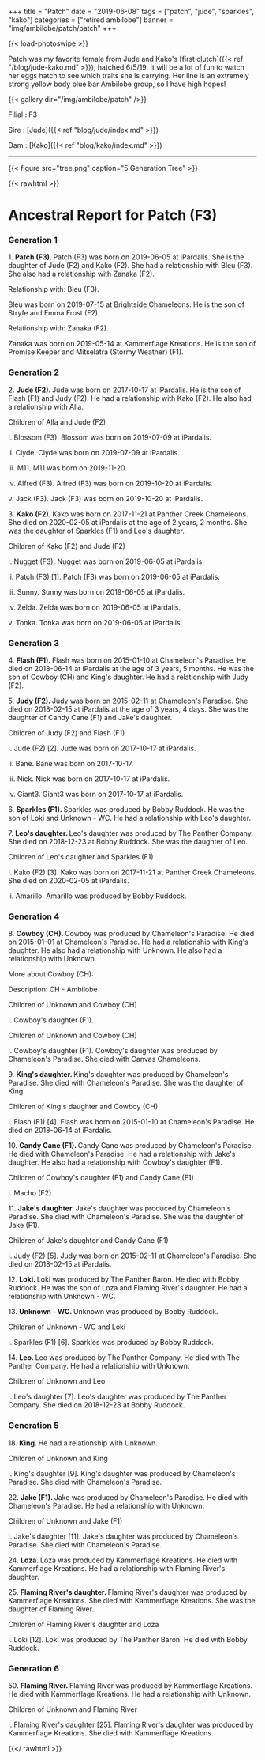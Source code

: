 +++
title = "Patch"
date = "2019-06-08"
tags = ["patch", "jude", "sparkles", "kako"]
categories = ["retired ambilobe"]
banner = "img/ambilobe/patch/patch"
+++

{{< load-photoswipe >}}

Patch was my favorite female from Jude and Kako's [first clutch]({{< ref "/blog/jude-kako.md" >}}), hatched 6/5/19. It will be a lot of fun to watch her eggs hatch to see which traits she is carrying. Her line is an extremely strong yellow body blue bar Ambilobe group, so I have high hopes!

{{< gallery dir="/img/ambilobe/patch" />}}

Filial
: F3

Sire
: [Jude]({{< ref "blog/jude/index.md" >}})

Dam
: [Kako]({{< ref "blog/kako/index.md" >}})

---

{{< figure src="tree.png" caption="5 Generation Tree" >}}

{{< rawhtml >}}
  <div id="grampstextdoc">
    <div id="header">
      <h1>Ancestral Report for Patch (F3)</h1>
    </div>
    <h3>Generation 1</h3>
    <img align="right" alt="" border="0" src="ispatch.jpg" />
    <p>1. <strong>Patch (F3). </strong>Patch (F3) was born on 2019-06-05 at iPardalis.  She is the daughter of Jude (F2) and Kako (F2). She had a relationship with Bleu (F3). She also had a relationship with Zanaka (F2). </p>
    <p />Relationship with: Bleu (F3).</p>
    <p>Bleu was born on 2019-07-15 at Brightside Chameleons.  He is the son of Stryfe and Emma Frost (F2). </p>
    <p />Relationship with: Zanaka (F2).</p>
    <p>Zanaka was born on 2019-05-14 at Kammerflage Kreations.  He is the son of Promise Keeper and Mitselatra (Stormy Weather) (F1). </p>
    <h3>Generation 2</h3>
    <img align="right" alt="" border="0" src="isDSC00383.jpg" />
    <p>2. <strong>Jude (F2). </strong>Jude was born on 2017-10-17 at iPardalis.  He is the son of Flash (F1) and Judy (F2). He had a relationship with Kako (F2). He also had a relationship with Alla. </p>
    <p>Children of Alla and Jude (F2)</p>
    <p>i. Blossom (F3). Blossom was born on 2019-07-09 at iPardalis.  </p>
    <p>ii. Clyde. Clyde was born on 2019-07-09 at iPardalis.  </p>
    <p>iii. M11. M11 was born on 2019-11-20.  </p>
    <p>iv. Alfred (F3). Alfred (F3) was born on 2019-10-20 at iPardalis.  </p>
    <p>v. Jack (F3). Jack (F3) was born on 2019-10-20 at iPardalis.  </p>
    <img align="right" alt="" border="0" src="iskako.jpg" />
    <p>3. <strong>Kako (F2). </strong>Kako was born on 2017-11-21 at Panther Creek Chameleons.  She died on 2020-02-05 at iPardalis at the age of 2 years, 2 months.  She was the daughter of Sparkles (F1) and Leo's daughter. </p>
    <p>Children of Kako (F2) and Jude (F2)</p>
    <p>i. Nugget (F3). Nugget was born on 2019-06-05 at iPardalis.  </p>
    <p>ii. Patch (F3) [1]. Patch (F3) was born on 2019-06-05 at iPardalis.  </p>
    <p>iii. Sunny. Sunny was born on 2019-06-05 at iPardalis.  </p>
    <p>iv. Zelda. Zelda was born on 2019-06-05 at iPardalis.  </p>
    <p>v. Tonka. Tonka was born on 2019-06-05 at iPardalis.  </p>
    <h3>Generation 3</h3>
    <img align="right" alt="" border="0" src="is1 Year.jpg" />
    <p>4. <strong>Flash (F1). </strong>Flash was born on 2015-01-10 at Chameleon's Paradise.  He died on 2018-06-14 at iPardalis at the age of 3 years, 5 months.  He was the son of Cowboy (CH) and King's daughter. He had a relationship with Judy (F2). </p>
    <img align="right" alt="" border="0" src="isJudy (1).jpg" />
    <p>5. <strong>Judy (F2). </strong>Judy was born on 2015-02-11 at Chameleon's Paradise.  She died on 2018-02-15 at iPardalis at the age of 3 years, 4 days.  She was the daughter of Candy Cane (F1) and Jake's daughter. </p>
    <p>Children of Judy (F2) and Flash (F1)</p>
    <p>i. Jude (F2) [2]. Jude was born on 2017-10-17 at iPardalis.  </p>
    <p>ii. Bane. Bane was born on 2017-10-17.  </p>
    <p>iii. Nick. Nick was born on 2017-10-17 at iPardalis.  </p>
    <p>iv. Giant3. Giant3 was born on 2017-10-17 at iPardalis.  </p>
    <img align="right" alt="" border="0" src="issparkles2.jpg" />
    <p>6. <strong>Sparkles (F1). </strong>Sparkles was produced by Bobby Ruddock.  He was the son of Loki and Unknown - WC. He had a relationship with Leo's daughter. </p>
    <p>7. <strong>Leo's daughter. </strong>Leo's daughter was produced by The Panther Company.  She died on 2018-12-23 at Bobby Ruddock.  She was the daughter of Leo. </p>
    <p>Children of Leo's daughter and Sparkles (F1)</p>
    <p>i. Kako (F2) [3]. Kako was born on 2017-11-21 at Panther Creek Chameleons.  She died on 2020-02-05 at iPardalis.  </p>
    <p>ii. Amarillo. Amarillo was produced by Bobby Ruddock.  </p>
    <h3>Generation 4</h3>
    <img align="right" alt="" border="0" src="isCowboy.jpg" />
    <p>8. <strong>Cowboy (CH). </strong>Cowboy was produced by Chameleon's Paradise.  He died on 2015-01-01 at Chameleon's Paradise.  He had a relationship with King's daughter. He also had a relationship with Unknown. He also had a relationship with Unknown. </p>
    <p>More about Cowboy (CH):</p>
    <p>Description: CH - Ambilobe</p>
    <p>Children of Unknown and Cowboy (CH)</p>
    <p>i. Cowboy's daughter (F1). </p>
    <p>Children of Unknown and Cowboy (CH)</p>
    <p>i. Cowboy's daughter (F1). Cowboy's daughter was produced by Chameleon's Paradise.  She died with Canvas Chameleons.  </p>
    <p>9. <strong>King's daughter. </strong>King's daughter was produced by Chameleon's Paradise.  She died with Chameleon's Paradise.  She was the daughter of King. </p>
    <p>Children of King's daughter and Cowboy (CH)</p>
    <p>i. Flash (F1) [4]. Flash was born on 2015-01-10 at Chameleon's Paradise.  He died on 2018-06-14 at iPardalis.  </p>
    <img align="right" alt="" border="0" src="isCandy Cane.jpg" />
    <p>10. <strong>Candy Cane (F1). </strong>Candy Cane was produced by Chameleon's Paradise.  He died with Chameleon's Paradise.  He had a relationship with Jake's daughter. He also had a relationship with Cowboy's daughter (F1). </p>
    <p>Children of Cowboy's daughter (F1) and Candy Cane (F1)</p>
    <p>i. Macho (F2). </p>
    <p>11. <strong>Jake's daughter. </strong>Jake's daughter was produced by Chameleon's Paradise.  She died with Chameleon's Paradise.  She was the daughter of Jake (F1). </p>
    <p>Children of Jake's daughter and Candy Cane (F1)</p>
    <p>i. Judy (F2) [5]. Judy was born on 2015-02-11 at Chameleon's Paradise.  She died on 2018-02-15 at iPardalis.  </p>
    <img align="right" alt="" border="0" src="isloki.jpg" />
    <p>12. <strong>Loki. </strong>Loki was produced by The Panther Baron.  He died with Bobby Ruddock.  He was the son of Loza and Flaming River's daughter. He had a relationship with Unknown - WC. </p>
    <p>13. <strong>Unknown - WC. </strong>Unknown was produced by Bobby Ruddock.  </p>
    <p>Children of Unknown - WC and Loki</p>
    <p>i. Sparkles (F1) [6]. Sparkles was produced by Bobby Ruddock.  </p>
    <img align="right" alt="" border="0" src="isLeo1.jpg" />
    <p>14. <strong>Leo. </strong>Leo was produced by The Panther Company.  He died with The Panther Company.  He had a relationship with Unknown. </p>
    <p>Children of Unknown and Leo</p>
    <p>i. Leo's daughter [7]. Leo's daughter was produced by The Panther Company.  She died on 2018-12-23 at Bobby Ruddock.  </p>
    <h3>Generation 5</h3>
    <img align="right" alt="" border="0" src="isKing.jpg" />
    <p>18. <strong>King. </strong>He had a relationship with Unknown. </p>
    <p>Children of Unknown and King</p>
    <p>i. King's daughter [9]. King's daughter was produced by Chameleon's Paradise.  She died with Chameleon's Paradise.  </p>
    <img align="right" alt="" border="0" src="isJake.jpg" />
    <p>22. <strong>Jake (F1). </strong>Jake was produced by Chameleon's Paradise.  He died with Chameleon's Paradise.  He had a relationship with Unknown. </p>
    <p>Children of Unknown and Jake (F1)</p>
    <p>i. Jake's daughter [11]. Jake's daughter was produced by Chameleon's Paradise.  She died with Chameleon's Paradise.  </p>
    <img align="right" alt="" border="0" src="isloza.jpg" />
    <p>24. <strong>Loza. </strong>Loza was produced by Kammerflage Kreations.  He died with Kammerflage Kreations.  He had a relationship with Flaming River's daughter. </p>
    <p>25. <strong>Flaming River's daughter. </strong>Flaming River's daughter was produced by Kammerflage Kreations.  She died with Kammerflage Kreations.  She was the daughter of Flaming River. </p>
    <p>Children of Flaming River's daughter and Loza</p>
    <p>i. Loki [12]. Loki was produced by The Panther Baron.  He died with Bobby Ruddock.  </p>
    <h3>Generation 6</h3>
    <img align="right" alt="" border="0" src="isFlamingRiver.jpg" />
    <p>50. <strong>Flaming River. </strong>Flaming River was produced by Kammerflage Kreations.  He died with Kammerflage Kreations.  He had a relationship with Unknown. </p>
    <p>Children of Unknown and Flaming River</p>
    <p>i. Flaming River's daughter [25]. Flaming River's daughter was produced by Kammerflage Kreations.  She died with Kammerflage Kreations.  </p>
  </div>

{{</ rawhtml >}}


